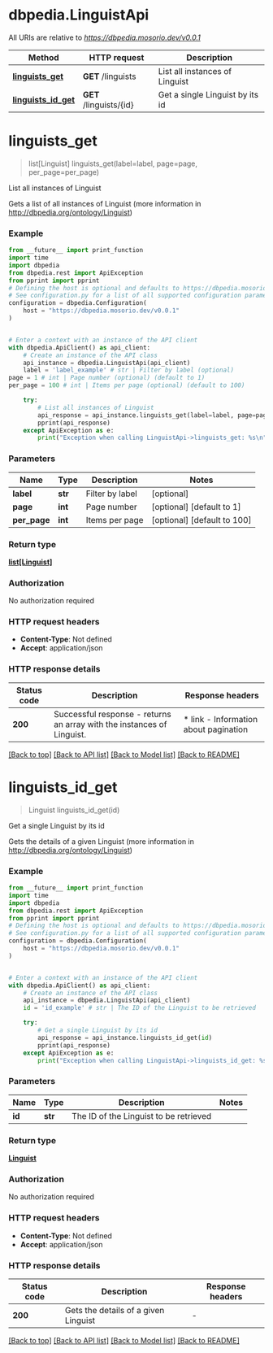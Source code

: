 # dbpedia.LinguistApi

All URIs are relative to *https://dbpedia.mosorio.dev/v0.0.1*

Method | HTTP request | Description
------------- | ------------- | -------------
[**linguists_get**](LinguistApi.md#linguists_get) | **GET** /linguists | List all instances of Linguist
[**linguists_id_get**](LinguistApi.md#linguists_id_get) | **GET** /linguists/{id} | Get a single Linguist by its id


# **linguists_get**
> list[Linguist] linguists_get(label=label, page=page, per_page=per_page)

List all instances of Linguist

Gets a list of all instances of Linguist (more information in http://dbpedia.org/ontology/Linguist)

### Example

```python
from __future__ import print_function
import time
import dbpedia
from dbpedia.rest import ApiException
from pprint import pprint
# Defining the host is optional and defaults to https://dbpedia.mosorio.dev/v0.0.1
# See configuration.py for a list of all supported configuration parameters.
configuration = dbpedia.Configuration(
    host = "https://dbpedia.mosorio.dev/v0.0.1"
)


# Enter a context with an instance of the API client
with dbpedia.ApiClient() as api_client:
    # Create an instance of the API class
    api_instance = dbpedia.LinguistApi(api_client)
    label = 'label_example' # str | Filter by label (optional)
page = 1 # int | Page number (optional) (default to 1)
per_page = 100 # int | Items per page (optional) (default to 100)

    try:
        # List all instances of Linguist
        api_response = api_instance.linguists_get(label=label, page=page, per_page=per_page)
        pprint(api_response)
    except ApiException as e:
        print("Exception when calling LinguistApi->linguists_get: %s\n" % e)
```

### Parameters

Name | Type | Description  | Notes
------------- | ------------- | ------------- | -------------
 **label** | **str**| Filter by label | [optional] 
 **page** | **int**| Page number | [optional] [default to 1]
 **per_page** | **int**| Items per page | [optional] [default to 100]

### Return type

[**list[Linguist]**](Linguist.md)

### Authorization

No authorization required

### HTTP request headers

 - **Content-Type**: Not defined
 - **Accept**: application/json

### HTTP response details
| Status code | Description | Response headers |
|-------------|-------------|------------------|
**200** | Successful response - returns an array with the instances of Linguist. |  * link - Information about pagination <br>  |

[[Back to top]](#) [[Back to API list]](../README.md#documentation-for-api-endpoints) [[Back to Model list]](../README.md#documentation-for-models) [[Back to README]](../README.md)

# **linguists_id_get**
> Linguist linguists_id_get(id)

Get a single Linguist by its id

Gets the details of a given Linguist (more information in http://dbpedia.org/ontology/Linguist)

### Example

```python
from __future__ import print_function
import time
import dbpedia
from dbpedia.rest import ApiException
from pprint import pprint
# Defining the host is optional and defaults to https://dbpedia.mosorio.dev/v0.0.1
# See configuration.py for a list of all supported configuration parameters.
configuration = dbpedia.Configuration(
    host = "https://dbpedia.mosorio.dev/v0.0.1"
)


# Enter a context with an instance of the API client
with dbpedia.ApiClient() as api_client:
    # Create an instance of the API class
    api_instance = dbpedia.LinguistApi(api_client)
    id = 'id_example' # str | The ID of the Linguist to be retrieved

    try:
        # Get a single Linguist by its id
        api_response = api_instance.linguists_id_get(id)
        pprint(api_response)
    except ApiException as e:
        print("Exception when calling LinguistApi->linguists_id_get: %s\n" % e)
```

### Parameters

Name | Type | Description  | Notes
------------- | ------------- | ------------- | -------------
 **id** | **str**| The ID of the Linguist to be retrieved | 

### Return type

[**Linguist**](Linguist.md)

### Authorization

No authorization required

### HTTP request headers

 - **Content-Type**: Not defined
 - **Accept**: application/json

### HTTP response details
| Status code | Description | Response headers |
|-------------|-------------|------------------|
**200** | Gets the details of a given Linguist |  -  |

[[Back to top]](#) [[Back to API list]](../README.md#documentation-for-api-endpoints) [[Back to Model list]](../README.md#documentation-for-models) [[Back to README]](../README.md)

